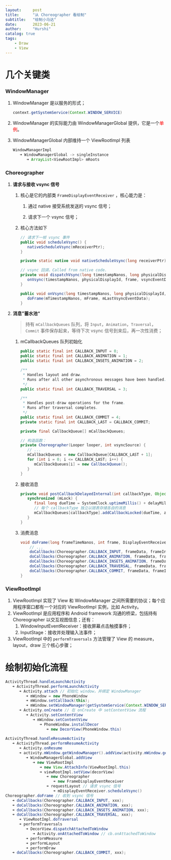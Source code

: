 ```yaml
---
layout:     post
title:      "从 Choreographer 看绘制"
subtitle:   "绘制小马达"
date:       2023-06-21
author:     "Hurshi"
catalog: true
tags:
    - Draw
    - View
---
```


# 几个关键类

### WindowManager

1. WindowManager 是以服务的形式；

   ```java
   context.getSystemService(Context.WINDOW_SERVICE)
   ```

2. WindowManager 的实际能力由 WindowManagerGlobal 提供，它是一个<font color=red>单例</font>。

3. WindowManagerGlobal 内部维持一个 ViewRootImpl 列表

   ```java
   WindowManagerImpl
      ➜ WindowManagerGlobal -> singleInstance
         ➜ ArrayList<ViewRootImpl> mRoots
   ```

### Choreographer

1.  **请求与接收 vsync 信号**

    1.  核心是它的内部类 `FrameDisplayEventReceiver` ，核心能力是：

        1.  通过 native 接受系统发送的 vsync 信号；

        2.  请求下一个 vsync 信号；

    2.  核心方法如下

        ```java
        // 请求下一帧 vsync 事件
        public void scheduleVsync() {
           nativeScheduleVsync(mReceiverPtr);
        }
        
        private static native void nativeScheduleVsync(long receiverPtr);
        
        // vsync 回调，Called from native code.
        private void dispatchVsync(long timestampNanos, long physicalDisplayId, int frame,VsyncEventData vsyncEventData) {
           onVsync(timestampNanos, physicalDisplayId, frame, vsyncEventData);
        }
        
        public void onVsync(long timestampNanos, long physicalDisplayId, int frame,VsyncEventData vsyncEventData) {
           doFrame(mTimestampNanos, mFrame, mLastVsyncEventData);
        }
        ```

2.  **消息”蓄水池“**

    >  持有 `mCallbackQueues` 队列，将 `Input`，`Animation`，`Traversal`，`Commit` 事件保存起来，等待下次 vsync 信号到来后，再一次性消费；

    1.  mCallbackQueues 队列初始化
    
        ```java
        public static final int CALLBACK_INPUT = 0;
        public static final int CALLBACK_ANIMATION = 1;
        public static final int CALLBACK_INSETS_ANIMATION = 2;
        
        /**
         * Handles layout and draw.  
         * Runs after all other asynchronous messages have been handled.
         */
        public static final int CALLBACK_TRAVERSAL = 3;
        
        /**
         * Handles post-draw operations for the frame.
         * Runs after traversal completes.  
         */
        public static final int CALLBACK_COMMIT = 4;
        private static final int CALLBACK_LAST = CALLBACK_COMMIT;
        
        private final CallbackQueue[] mCallbackQueues;
        
        // 构造函数：
        private Choreographer(Looper looper, int vsyncSource) {
           // ...
           mCallbackQueues = new CallbackQueue[CALLBACK_LAST + 1];
           for (int i = 0; i <= CALLBACK_LAST; i++) {
              mCallbackQueues[i] = new CallbackQueue();
           }
        }
        ```
    
    2.  接收消息
    
        ```java
        private void postCallbackDelayedInternal(int callbackType, Object action, Object token, long delayMillis) {
           synchronized (mLock) {
              final long dueTime = SystemClock.uptimeMillis() + delayMillis;
              // 每个 callbackType 独立以链表存储各自的消息
              mCallbackQueues[callbackType].addCallbackLocked(dueTime, action, token);
           }
        }
        ```
    
    3.  消费消息
    
        ```java
        void doFrame(long frameTimeNanos, int frame, DisplayEventReceiver.VsxxData vd) {
            // ...
            doCallbacks(Choreographer.CALLBACK_INPUT, frameData, frameIntervalNanos);
            doCallbacks(Choreographer.CALLBACK_ANIMATION, frameData, frameIntervalNanos);
            doCallbacks(Choreographer.CALLBACK_INSETS_ANIMATION, frameData, frameIntervalNanos);
            doCallbacks(Choreographer.CALLBACK_TRAVERSAL, frameData, frameIntervalNanos);
            doCallbacks(Choreographer.CALLBACK_COMMIT, frameData, frameIntervalNanos);
        }
        ```

### ViewRootImpl

1. ViewRootImpl 实现了 View 和 WindowManager 之间所需要的协议；每个应用程序窗口都有一个对应的 ViewRootImpl 实例，比如 Activity。
2. ViewRootImpl 是应用程序和 Android framework 沟通的桥梁，包括持有 Choreographer 以交互视图信息；还有：
   1. WindowInputEventReceiver：接收屏幕点击触摸事件；
   1. InputStage：接收并处理输入法事件；
3. ViewRootImpl 中的 `performTraversals` 方法管理了 View 的 measure，layout，draw 三个核心步骤；




# 绘制初始化流程

```java
ActivityThread.handleLaunchActivity
   ➜ ActivityThread.performLaunchActivity
      ➜ Activity.attach // 初始化 window，并绑定 WindowManager
         ➜ mWindow = new PhoneWindow
         ➜ mWindow.setCallback(this);
         ➜ mWindow.setWindowManager(getSystemService(Context.WINDOW_SERVICE))
      ➜ Activity.onCreate // 在 onCreate 中 setContentView 流程
         ➜ Activity.setContentView
            ➜ mWindow.setContentView
               ➜ PhoneWindow.installDecor
                  ➜ new DecorView(PhoneWindow.this)
   
ActivityThread.handleResumeActivity
   ➜ ActivityThread.performResumeActivity
      ➜ Activity.onResume
      ➜ activity.mWindow.getWindowManager().addView(activity.mWindow.getDecorView(),xxx)
         ➜ WindowManagerGlobal.addView
            ➜ new ViewRootImpl
               ➜ new View.AttachInfo(ViewRootImpl.this)
               ➜ viewRootImpl.setView(decorView)
                  ➜ new Choreographer
                     ➜ new FrameDisplayEventReceiver
                  ➜ requestLayout // 请求 vsync 信号
                     ➜ mDisplayEventReceiver.scheduleVsync()
Choreographer.doFrame // 收到 vsync 信号
   ➜ doCallbacks(Choreographer.CALLBACK_INPUT, xxx);
   ➜ doCallbacks(Choreographer.CALLBACK_ANIMATION, xxx);
   ➜ doCallbacks(Choreographer.CALLBACK_INSETS_ANIMATION, xxx);
   ➜ doCallbacks(Choreographer.CALLBACK_TRAVERSAL, xxx);
      ➜ ViewRootImpl.doTraversal
      ➜ performTraversals
         ➜ DecorView.dispatchAttachedToWindow
            ➜ Activity.onAttachedToWindow // cb.onAttachedToWindow
         ➜ performMeasure
         ➜ performLayout
         ➜ performDraw
   ➜ doCallbacks(Choreographer.CALLBACK_COMMIT, xxx);   
```











